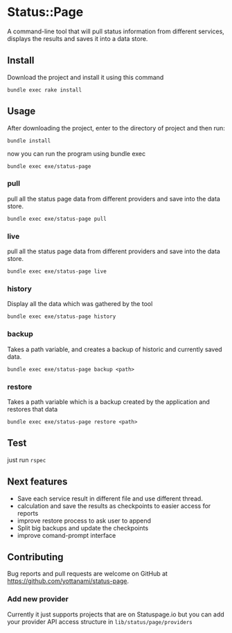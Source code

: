 # Status::Page
A command-line tool that will pull status information from different services, displays the results and saves it into a data store.
## Install
Download the project and install it using this command
```
bundle exec rake install
```
## Usage
After downloading the project, enter to the directory of project and then run:
```
bundle install
```
now you can run the program using bundle exec
```
bundle exec exe/status-page
```

### pull
pull all the status page data from different providers and save into the data store.
```
bundle exec exe/status-page pull
```

### live
pull all the status page data from different providers and save into the data store.

```
bundle exec exe/status-page live
```

### history
Display all the data which was gathered by the tool
```
bundle exec exe/status-page history
```

### backup
Takes a path variable, and creates a backup of historic and currently saved data.
```
bundle exec exe/status-page backup <path>
```

### restore
Takes a path variable which is a backup created by the application and restores that data
```
bundle exec exe/status-page restore <path>
```
## Test
just run `rspec`

## Next features
- Save each service result in different file and use different thread.
- calculation and save the results as checkpoints to easier access for reports
- improve restore process to ask user to append
- Split big backups and update the checkpoints
- improve comand-prompt interface

## Contributing

Bug reports and pull requests are welcome on GitHub at https://github.com/yottanami/status-page.

### Add new provider
Currently it just supports projects that are on Statuspage.io but you can add your provider API access structure in `lib/status/page/providers`
